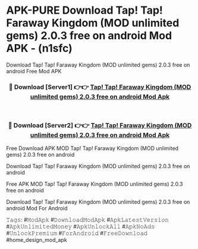 # APK-PURE Download Tap! Tap! Faraway Kingdom (MOD unlimited gems) 2.0.3 free on android Mod APK - (n1sfc)
Download Tap! Tap! Faraway Kingdom (MOD unlimited gems) 2.0.3 free on android Free Mod APK

<div align="center">
<h3>🔴 Download [Server1] 👉👉 <a href="https://apk-comot.site?title=Tap!_Tap!_Faraway_Kingdom_(MOD_unlimited_gems)_2.0.3_free_on_android">Tap! Tap! Faraway Kingdom (MOD unlimited gems) 2.0.3 free on android Mod Apk</a></h3><br>

<h3>🔴 Download [Server2] 👉👉 <a href="https://apk-comot.site?title=Tap!_Tap!_Faraway_Kingdom_(MOD_unlimited_gems)_2.0.3_free_on_android">Tap! Tap! Faraway Kingdom (MOD unlimited gems) 2.0.3 free on android Mod Apk</a></h3>
</div>


Free Download APK MOD Tap! Tap! Faraway Kingdom (MOD unlimited gems) 2.0.3 free on android

Download Tap! Tap! Faraway Kingdom (MOD unlimited gems) 2.0.3 free on android 

Free APK MOD Tap! Tap! Faraway Kingdom (MOD unlimited gems) 2.0.3 free on android 

Download Tap! Tap! Faraway Kingdom (MOD unlimited gems) 2.0.3 free on android Mod For Android

𝚃𝚊𝚐𝚜: #𝙼𝚘𝚍𝙰𝚙𝚔 #𝙳𝚘𝚠𝚗𝚕𝚘𝚊𝚍𝙼𝚘𝚍𝙰𝚙𝚔 #𝙰𝚙𝚔𝙻𝚊𝚝𝚎𝚜𝚝𝚅𝚎𝚛𝚜𝚒𝚘𝚗 #𝙰𝚙𝚔𝚄𝚗𝚕𝚒𝚖𝚒𝚝𝚎𝚍𝙼𝚘𝚗𝚎𝚢 #𝙰𝚙𝚔𝚄𝚗𝚕𝚘𝚌𝚔𝙰𝚕𝚕 #𝙰𝚙𝚔𝙽𝚘𝙰𝚍𝚜 #𝚄𝚗𝚕𝚘𝚌𝚔𝙿𝚛𝚎𝚖𝚒𝚞𝚖 #𝙵𝚘𝚛𝙰𝚗𝚍𝚛𝚘𝚒𝚍 #𝙵𝚛𝚎𝚎𝙳𝚘𝚠𝚗𝚕𝚘𝚊𝚍 #home_design_mod_apk